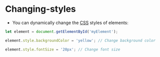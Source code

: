 # Changing-styles

- You can dynamically change the [CSS](content-css) styles of elements:

```javascript
let element = document.getElementById('myElement');

element.style.backgroundColor = 'yellow'; // Change background color

element.style.fontSize = '20px'; // Change font size

```
